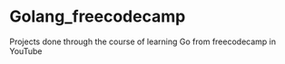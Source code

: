 # Golang_freecodecamp

Projects done through the course of learning Go from freecodecamp in YouTube
